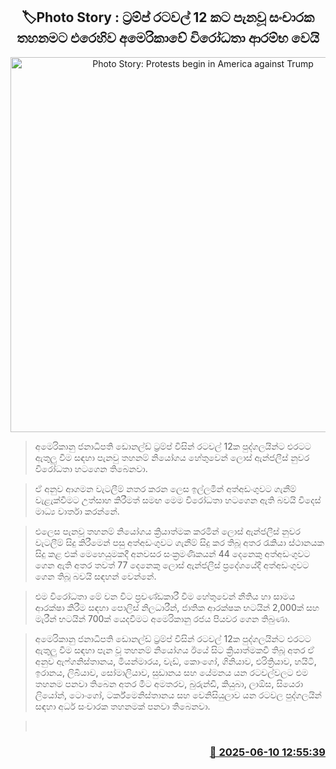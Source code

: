 <p align='center'><b><h2 align='center' title='Photo Story: Protests begin in America against Trump's travel ban on 12 countries'>🏷Photo Story : ට්‍රම්ප් රටවල් 12 කට පැනවූ සංචාරක තහනමට ‍එරෙහිව අමෙරිකාවේ විරෝධතා ආරම්භ වෙයි</h2></b></p>
<p align='center'><img src='https://helakuru.sgp1.cdn.digitaloceanspaces.com/esana/images/lib/us-protest.jpg' width='600' alt='Photo Story: Protests begin in America against Trump's travel ban on 12 countries'></p>

> අමෙරිකානු ජනාධිපති ඩොනල්ඩ් ට්‍රම්ප් විසින් රටවල් 12ක පුද්ගලයින්ට එරටට ඇතුලු වීම සඳහා පැනවු තහනම් නියෝගය හේතුවෙන් ලොස් ඇන්ජලීස් නුවර විරෝධතා හටගෙන තිබෙනවා.

> ඒ අනුව ආගමන වැටලීම් නතර කරන ලෙස ඉල්ලමින් අත්අඩංගුවට ගැනීම් වැළැක්වීමට උත්සාහ කිරීමත් සමඟ මෙම විරෝධතා හටගෙන ඇති බවයි විදෙස් මාධ්‍ය වාර්තා කරන්නේ.

> එලෙස පැනවූ තහනම් නියෝගය ක්‍රියාත්මක කරමින් ලොස් ඇන්ජලීස් නුවර වැටලීම් සිදු කිරීමෙන් පසු අත්අඩංගුවට ගැනීම් සිදු කර තිබූ අතර රැකියා ස්ථානයක සිදු කළ එක් මෙහෙයුමකදී අනවසර සංක්‍රමණිකයන් 44 දෙනෙකු අත්අඩංගුවට ගෙන ඇති අතර තවත් 77 දෙනෙකු ලොස් ඇන්ජලීස් ප්‍රදේශයේදී අත්අඩංගුවට ගෙන තිබූ බවයි සඳහන් වෙන්නේ.

> එම විරෝධතා මේ වන විට ප්‍රචණ්ඩකාරී වීම හේතුවෙන් නීතිය හා සාමය ආරක්ෂා කිරීම සඳහා පොලිස් නිලධාරීන්, ජාතික ආරක්ෂක භටයින් 2,000ක් සහ මැරීන් භටයින් 700ක් යෙදවීමට අමෙරිකානු රජය පියවර ගෙන තිබුණා.

> අමෙරිකානු ජනාධිපති ඩොනල්ඩ් ට්‍රම්ප් විසින් රටවල් 12ක පුද්ගලයින්ට එරටට ඇතුලු වීම සඳහා පැන වූ තහනම් නියෝගය ඊයේ සිට ක්‍රියාත්මකවී තිබූ අතර ඒ අනුව ඇෆ්ගනිස්තානය, මියන්මාරය, චැඩ්, කොංගෝ, ගිනියාව, එරිත්‍රියාව, හයිටි, ඉරානය, ලිබියාව, සෝමාලියාව, සුඩානය සහ යේමනය යන රටවල්වලට එම තහනම පනවා තිබෙන අතර මීට අමතරව, බුරුන්ඩි, කියුබා, ලාඕස, සියෙරා ලියෝන්, ටොංගෝ, ටර්ක්මෙනිස්තානය සහ වෙනිසියුලාව යන රටවල පුද්ගලයින් සඳහා අර්ධ සංචාරක තහනමක් පනවා තිබෙනවා.

>  



<h3 align='right'><a href='https://www.helakuru.lk/esana/p/110864/'>📅 2025-06-10 12:55:39</a></h3>
